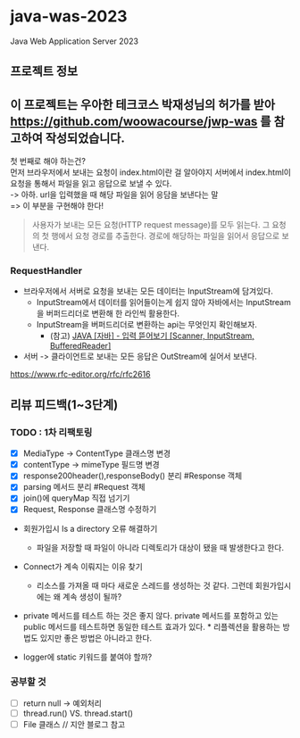 # java-was-2023

Java Web Application Server 2023

## 프로젝트 정보

이 프로젝트는 우아한 테크코스 박재성님의 허가를 받아 https://github.com/woowacourse/jwp-was
를 참고하여 작성되었습니다.
---
첫 번째로 해야 하는건?   
먼저 브라우저에서 보내는 요청이 index.html이란 걸 알아야지 서버에서 index.html이 요청을 통해서 파일을 읽고 응답으로 보낼 수 있다.   
-> 아하. url을 입력했을 때 해당 파일을 읽어 응담을 보낸다는 말   
=> 이 부분을 구현해야 한다!

> 사용자가 보내는 모든 요청(HTTP request message)를 모두 읽는다.
> 그 요청의 첫 행에서 요청 경로를 추출한다.
> 경로에 해당하는 파일을 읽어서 응답으로 보낸다.

### RequestHandler

* 브라우저에서 서버로 요청을 보내는 모든 데이터는 InputStream에 담겨있다.
    * InputStream에서 데이터를 읽어들이는게 쉽지 않아 자바에서는 InputStream을 버퍼드리더로 변환해 한 라인씩 활용한다.
    * InputStream을 버퍼드리더로 변환하는 api는 무엇인지 확인해보자.
        * (참고) [JAVA [자바] - 입력 뜯어보기 [Scanner, InputStream, BufferedReader]](https://st-lab.tistory.com/41)
* 서버 -> 클라이언트로 보내는 모든 응답은 OutStream에 실어서 보낸다.

https://www.rfc-editor.org/rfc/rfc2616

## 리뷰 피드백(1~3단계)

### TODO : 1차 리팩토링

- [x] MediaType -> ContentType 클래스명 변경
- [x] contentType -> mimeType 필드명 변경
- [x] response200header(),responseBody() 분리 #Response 객체
- [x] parsing 메서드 분리 #Request 객체
- [x] join()에 queryMap 직접 넘기기
- [x] Request, Response 클래스명 수정하기
* 회원가입시 Is a directory 오류 해결하기
  * 파일을 저장할 때 파일이 아니라 디렉토리가 대상이 됐을 때 발생한다고 한다. 
* Connect가 계속 이뤄지는 이유 찾기 
  * 리소스를 가져올 때 마다 새로운 스레드를 생성하는 것 같다. 그런데 회원가입시에는 왜 계속 생성이 될까?



* private 메서드를 테스트 하는 것은 좋지 않다. private 메서드를 포함하고 있는 public 메서드를 테스트하면 동일한 테스트 효과가 있다.
      * 리플렉션을 활용하는 방법도 있지만 좋은 방법은 아니라고 한다.
* logger에 static 키워드를 붙여야 할까?


### 공부할 것
- [ ] return null -> 예외처리
- [ ] thread.run() VS. thread.start()
- [ ] File 클래스 // 지안 블로그 참고
